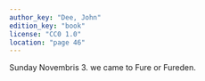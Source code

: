 ```yaml
---
author_key: "Dee, John"
edition_key: "book"
license: "CC0 1.0"
location: "page 46"
---
```

Sunday Novembris 3. we came to Fure or Fureden.
